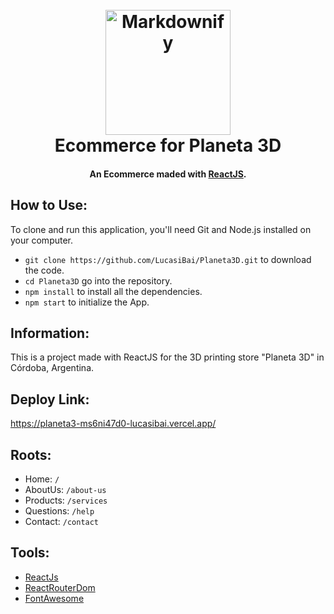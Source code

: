 <h1 align="center">
  <br>
  <a href="https://www.instagram.com/planeta3d__/">
  <img src="https://scontent.fcor11-1.fna.fbcdn.net/v/t39.30808-6/329022248_2087415871453407_1872073311350912393_n.jpg?_nc_cat=109&ccb=1-7&_nc_sid=09cbfe&_nc_ohc=Kywa_e2uqa4AX8WbHfW&_nc_ht=scontent.fcor11-1.fna&oh=00_AfB_qo2zSvb_a8Rj6AswyBfJUNM0pQWiiapBPdnXbPxrSQ&oe=6405BDEB" alt="Markdownify" width="200"></a>
  <br>
  Ecommerce for Planeta 3D
  <br>
</h1>

<h4 align="center">An Ecommerce maded with <a href="https://reactjs.org/">ReactJS</a>.</h4>

## How to Use:

To clone and run this application, you'll need Git and Node.js installed on your computer.

- `git clone https://github.com/LucasiBai/Planeta3D.git` to download the code.
- `cd Planeta3D` go into the repository.
- `npm install` to install all the dependencies.
- `npm start` to initialize the App.

## Information:

This is a project made with ReactJS for the 3D printing store "Planeta 3D" in Córdoba, Argentina.

## Deploy Link:

https://planeta3-ms6ni47d0-lucasibai.vercel.app/

## Roots:

- Home: `/`
- AboutUs: `/about-us`
- Products: `/services`
- Questions: `/help`
- Contact: `/contact`

## Tools:

- [ReactJs](https://es.reactjs.org/)
- [ReactRouterDom](https://reactrouter.com/)
- [FontAwesome](https://fontawesome.com/)

<!-- ## Example: -->
